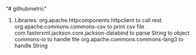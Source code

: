 "# githubmetric" 
1. Libraries: 
org.apache.httpcomponents.httpclient to call rest 
org.apache.commons.commons-csv to print csv file
com.fasterxml.jackson.core.jackson-databind to parse String to object
commons-io to handle file
org.apache.commons.commons-lang3 to handle String
